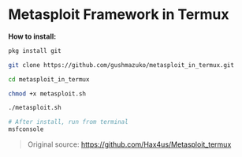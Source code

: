# Metasploit Framework in Termux

**How to install:**

```bash
pkg install git

git clone https://github.com/gushmazuko/metasploit_in_termux.git

cd metasploit_in_termux

chmod +x metasploit.sh

./metasploit.sh

# After install, run from terminal
msfconsole
```

> Original source: https://github.com/Hax4us/Metasploit_termux
